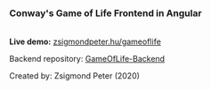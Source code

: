 ### Conway's Game of Life Frontend in Angular
\
**Live demo:** [zsigmondpeter.hu/gameoflife][zsp]

Backend repository: [GameOfLife-Backend][backend]

Created by: Zsigmond Peter (2020)

[zsp]: <https://zsigmondpeter.hu/gameoflife>
[backend]: <https://github.com/PeterZsigmond/GameOfLife-Backend>
